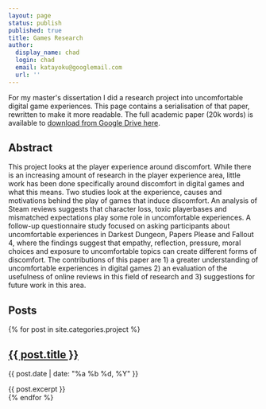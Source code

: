 ```yaml
---
layout: page
status: publish
published: true
title: Games Research
author:
  display_name: chad
  login: chad
  email: katayoku@googlemail.com
  url: ''
---
```


<div class="home">

For my master's dissertation I did a research project into uncomfortable digital game experiences. This page contains a serialisation of that paper, rewritten to make it more readable. The full academic paper (20k words) is available to [download from Google Drive here](https://drive.google.com/file/d/1EF5IQUuKoYJLtt3hJ5nycPdaQ6RHGzJd/view?usp=sharing).

## Abstract
This project looks at the player experience around discomfort. While there is an increasing amount of research in the player experience area, little work has been done specifically around discomfort in digital games and what this means. Two studies look at the experience, causes and motivations behind the play of games that induce discomfort. An analysis of Steam reviews suggests that character loss, toxic playerbases and mismatched expectations play some role in uncomfortable experiences. A follow-up questionnaire study focused on asking participants about uncomfortable experiences in Darkest Dungeon, Papers Please and Fallout 4, where the findings suggest that empathy, reflection, pressure, moral choices and exposure to uncomfortable topics can create different forms of discomfort. The contributions of this paper are 1) a greater understanding of uncomfortable experiences in digital games 2) an evaluation of the usefulness of online reviews in this field of research and 3) suggestions for future work in this area.

## Posts

 {% for post in site.categories.project %}
<h2><a href="{{ post.url }}">{{ post.title }}</a></h2>
  <p class="author">
    <span class="date">{{ post.date | date: "%a %b %d, %Y" }}</span>
  </p>
  <div class="content">
    {{ post.excerpt }}
  </div>
{% endfor %}
</div>
